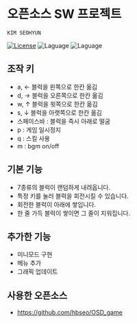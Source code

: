 # 오픈소스 SW 프로젝트
    KIM SEOHYUN
[![License](https://img.shields.io/badge/license-GPLv3-green.svg)](http://www.gnu.org/licenses/gpl-3.0.html)
![Laguage](https://img.shields.io/badge/python-3.11.1-blue.svg)
![Laguage](https://img.shields.io/badge/pygame-1.9.3-blue.svg)    

## 조작 키  
- a, ← 블럭을 왼쪽으로 한칸 옮김
- d, → 블럭을 오른쪽으로 한칸 옮김
- w, ↑ 블럭을 윗쪽으로 한칸 옮김
- s, ↓ 블럭을 아랫쪽으로 한칸 옮김
- 스페이스바 : 블럭을 즉시 아래로 떨굼
- p : 게임 일시정지
- q : 스킬 사용
- m : bgm on/off 

## 기본 기능  
- 7종류의 블럭이 랜덤하게 내려옵니다.  
- 특정 키를 눌러 블럭을 회전시킬 수 있습니다.  
- 회전한 블럭이 아래에 쌓입니다.  
- 한 줄 가득 블럭이 쌓이면 그 줄이 지워집니다.  

## 추가한 기능  
- 미니모드 구현
- 메뉴 추가
- 그래픽 업데이트

## 사용한 오픈소스  
- https://github.com/hbseo/OSD_game
